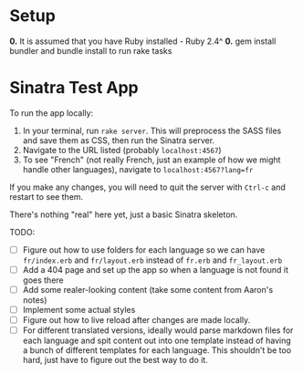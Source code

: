 # Setup
**0.** It is assumed that you have Ruby installed - Ruby 2.4^
**0.** gem install bundler and bundle install to run rake tasks

# Sinatra Test App

To run the app locally:
1. In your terminal, run `rake server`. This will preprocess the SASS files and save them as CSS, then run the Sinatra server.
1. Navigate to the URL listed (probably `localhost:4567`)
1. To see "French" (not really French, just an example of how we might handle other languages), navigate to `localhost:4567?lang=fr`

If you make any changes, you will need to quit the server with `Ctrl-c` and restart to see them.

There's nothing "real" here yet, just a basic Sinatra skeleton.

TODO:
- [ ] Figure out how to use folders for each language so we can have `fr/index.erb` and `fr/layout.erb` instead of `fr.erb` and `fr_layout.erb`
- [ ] Add a 404 page and set up the app so when a language is not found it goes there
- [ ] Add some realer-looking content (take some content from Aaron's notes)
- [ ] Implement some actual styles
- [ ] Figure out how to live reload after changes are made locally.
- [ ] For different translated versions, ideally would parse markdown files for each language and spit content out into one template instead of having a bunch of different templates for each language. This shouldn't be too hard, just have to figure out the best way to do it.
